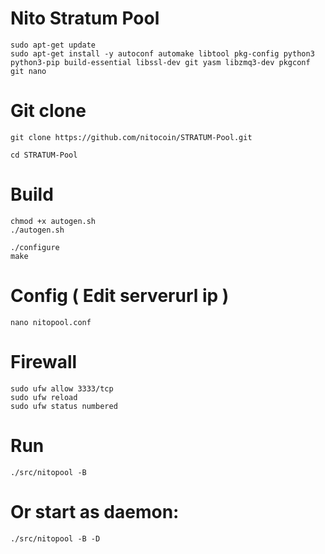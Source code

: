 # Nito Stratum Pool
```
sudo apt-get update
sudo apt-get install -y autoconf automake libtool pkg-config python3 python3-pip build-essential libssl-dev git yasm libzmq3-dev pkgconf git nano
```
# Git clone
```
git clone https://github.com/nitocoin/STRATUM-Pool.git
```
```
cd STRATUM-Pool
```
# Build
```
chmod +x autogen.sh
./autogen.sh
```
```
./configure
make
```
# Config ( Edit serverurl ip ) 
```
nano nitopool.conf
```

# Firewall
```
sudo ufw allow 3333/tcp
sudo ufw reload
sudo ufw status numbered
```

# Run
```
./src/nitopool -B
```

# Or start as daemon:
```
./src/nitopool -B -D
```
